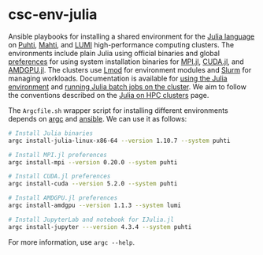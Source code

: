 # csc-env-julia
Ansible playbooks for installing a shared environment for the [Julia language](https://julialang.org/) on [Puhti](https://docs.csc.fi/computing/systems-puhti/), [Mahti](https://docs.csc.fi/computing/systems-mahti/), and [LUMI](https://docs.lumi-supercomputer.eu/) high-performance computing clusters.
The environments include plain Julia using official binaries and global [preferences](https://github.com/JuliaPackaging/Preferences.jl) for using system installation binaries for [MPI.jl](https://github.com/JuliaParallel/MPI.jl), [CUDA.jl](https://github.com/JuliaGPU/CUDA.jl), and [AMDGPU.jl](https://github.com/JuliaGPU/AMDGPU.jl).
The clusters use [Lmod](https://lmod.readthedocs.io/en/latest/) for environment modules and [Slurm](https://slurm.schedmd.com/) for managing workloads.
Documentation is available for [using the Julia environment](https://docs.csc.fi/apps/julia/) and [running Julia batch jobs on the cluster](https://docs.csc.fi/support/tutorials/julia/).
We aim to follow the conventions described on the [Julia on HPC clusters](https://juliahpc.github.io/) page.

The `Argcfile.sh` wrapper script for installing different environments depends on [argc](https://github.com/sigoden/argc) and [ansible](https://github.com/ansible/ansible).
We can use it as follows:

```bash
# Install Julia binaries
argc install-julia-linux-x86-64 --version 1.10.7 --system puhti

# Install MPI.jl preferences
argc install-mpi --version 0.20.0 --system puhti

# Install CUDA.jl preferences
argc install-cuda --version 5.2.0 --system puhti

# Install AMDGPU.jl preferences
argc install-amdgpu --version 1.1.3 --system lumi

# Install JupyterLab and notebook for IJulia.jl
argc install-jupyter ---version 4.3.4 --system puhti
```

For more information, use `argc --help`.
